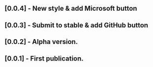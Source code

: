 ## [0.0.4] - New style & add Microsoft button
## [0.0.3] - Submit to stable & add GitHub button
## [0.0.2] - Alpha version.
## [0.0.1] - First publication.
